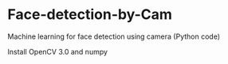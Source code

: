 # Face-detection-by-Cam
Machine learning for face detection using camera (Python code)

Install OpenCV 3.0 and numpy
